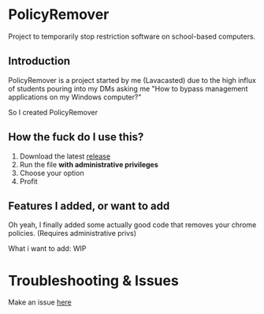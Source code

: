 # PolicyRemover
Project to temporarily stop restriction software on school-based computers.

## Introduction

PolicyRemover is a project started by me (Lavacasted) due to the high influx of students pouring into my DMs asking me "How to bypass management applications on my Windows computer?"

So I created PolicyRemover

## How the fuck do I use this?

1. Download the latest [release](https://github.com/Lavacasted/PolicyRemover/releases)
2. Run the file **with administrative privileges**
3. Choose your option
4. Profit

## Features I added, or want to add

Oh yeah, I finally added some actually good code that removes your chrome policies. (Requires administrative privs)

What i want to add:
WIP

# Troubleshooting & Issues

Make an issue [here](https://github.com/Lavacasted/PolicyRemover/issues)
